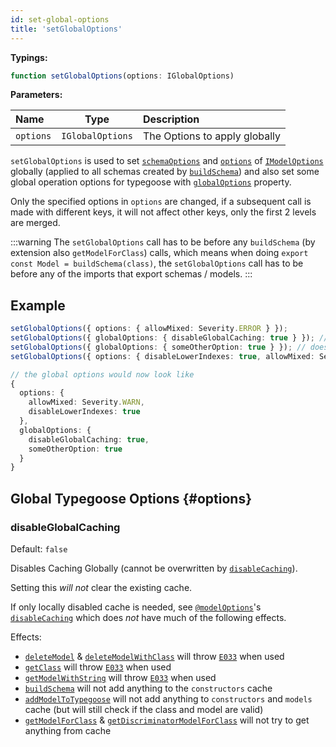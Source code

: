 ```yaml
---
id: set-global-options
title: 'setGlobalOptions'
---
```


**Typings:**

```ts
function setGlobalOptions(options: IGlobalOptions)
```

**Parameters:**

| Name      |       Type       | Description                   |
| :-------- | :--------------: | :---------------------------- |
| `options` | `IGlobalOptions` | The Options to apply globally |

`setGlobalOptions` is used to set [`schemaOptions`](../decorators/modelOptions.md#schemaoptions) and [`options`](../decorators/modelOptions.md#options) of [`IModelOptions`](../decorators/modelOptions.md#imodeloptions) globally (applied to all schemas created by [`buildSchema`](./buildSchema.md)) and also set some global operation options for typegoose with [`globalOptions`](#options) property.

Only the specified options in `options` are changed, if a subsequent call is made with different keys, it will not affect other keys, only the first 2 levels are merged.

:::warning
The `setGlobalOptions` call has to be before any `buildSchema` (by extension also `getModelForClass`) calls, which means when doing `export const Model = buildSchema(class)`, the `setGlobalOptions` call has to be before any of the imports that export schemas / models.
:::

## Example

```ts
setGlobalOptions({ options: { allowMixed: Severity.ERROR } });
setGlobalOptions({ globalOptions: { disableGlobalCaching: true } }); // does not affect the previous setting of "options"
setGlobalOptions({ globalOptions: { someOtherOption: true } }); // does not affect the previous setting of "globalOptions"
setGlobalOptions({ options: { disableLowerIndexes: true, allowMixed: Severity.WARN } }); // will overwrite previous setting of "allowMixed"

// the global options would now look like
{
  options: {
    allowMixed: Severity.WARN,
    disableLowerIndexes: true
  },
  globalOptions: {
    disableGlobalCaching: true,
    someOtherOption: true
  }
}
```

## Global Typegoose Options {#options}

### disableGlobalCaching

Default: `false`

Disables Caching Globally (cannot be overwritten by [`disableCaching`](../decorators/modelOptions.md#disablecaching)).

Setting this *will not* clear the existing cache.

If only locally disabled cache is needed, see [`@modelOptions`](../decorators/modelOptions.md)'s [`disableCaching`](../decorators/modelOptions.md#disablecaching) which does *not* have much of the following effects.

Effects:

- [`deleteModel`](./deleteModel.md#deletemodel) & [`deleteModelWithClass`](./deleteModel.md#deletemodelwithclass) will throw [`E033`](../../guides/error-warning-details.md#cache-disabled-e033) when used
- [`getClass`](./getClass.md) will throw [`E033`](../../guides/error-warning-details.md#cache-disabled-e033) when used
- [`getModelWithString`](./getModelWithString.md) will throw [`E033`](../../guides/error-warning-details.md#cache-disabled-e033) when used
- [`buildSchema`](./buildSchema.md) will not add anything to the `constructors` cache
- [`addModelToTypegoose`](./addModelToTypegoose.md) will not add anything to `constructors` and `models` cache (but will still check if the class and model are valid)
- [`getModelForClass`](./getModelForClass.md) & [`getDiscriminatorModelForClass`](./getDiscriminatorModelForClass.md) will not try to get anything from cache
